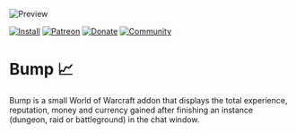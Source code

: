 ![Preview](https://jaliborc.com/media/addons/large/bump.jpg)

[![Install](https://img.shields.io/badge/install-curseforge-f16436)](https://www.curseforge.com/wow/addons/bump)
[![Patreon](https://img.shields.io/badge/news-patreon-ff424d)](https://www.patreon.com/jaliborc)
[![Donate](https://img.shields.io/badge/donate-paypal-0079C1)](https://www.paypal.me/jaliborc)
[![Community](https://img.shields.io/badge/community-discord-5865F2)](https://bit.ly/discord-jaliborc)

# Bump :chart_with_upwards_trend:
Bump is a small World of Warcraft addon that displays the total experience, reputation, money and currency gained after finishing an instance (dungeon, raid or battleground) in the chat window.
